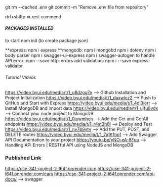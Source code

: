 git rm --cached .env
git commit -m "Remove .env file from repository"

rtrl+shiftp => rest commend


##### PACKAGES INSTALLED #####
to start npm init (to create package json)

**express:              npm i express
**mongodb:              npm i mongobd
                        npm i dotenv
                        npm i body parser
                        npm i swagger-ui-express
                        npm i swagger-autogen
to handle API error:    npm --save http-errors 
add validation:         npm i --save express-validator


###### Tutorial Videos #######
https://video.byui.edu/media/t/1_u8dzgu7e  --> Github Installation and Project Initialization
https://video.byui.edu/media/t/1_daxwlcz2  --> Push to GitHub and Start with Express
https://video.byui.edu/media/t/1_4dj3ierr  --> Install MongoDB and Import data
https://video.byui.edu/media/t/1_ujfu8vdx  --> Connect your node project to MongoDB
https://video.byui.edu/media/t/1_0juwmhcn  --> Add the Get and GetAll endpoints
https://video.byui.edu/media/t/1_r4st3h0l  --> Deploy and Test
https://video.byui.edu/media/t/1_ny7b9yty  --> Add the PUT, POST, and DELETE routes
https://video.byui.edu/media/t/1_7q9t1bof  --> Add Swagger API Documentation to your project
https://youtu.be/yNO-eA-8Fuo               --> Handling API Errors | RESTful API using NodeJS and MongoDB


### Published Link ###
https://cse-341-project-2-l64f.onrender.com
https://cse-341-project-2-l64f.onrender.com/cars
https://cse-341-project-2-l64f.onrender.com/api-docs/ --> swagger